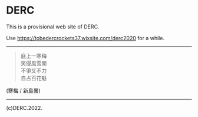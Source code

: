 # DERC

This is a provisional web site of DERC.

Use <https://tobedercrockets37.wixsite.com/derc2020> for a while.

- - -

> 庭上一寒梅 \
> 笑侵風雪開 \
> 不爭又不力 \
> 自占百花魁

(寒梅 / 新島襄)

- - -
(c)DERC.2022.
